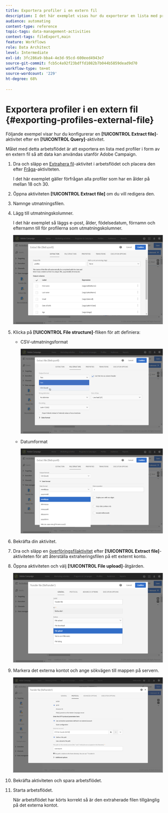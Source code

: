 ```yaml
---
title: Exportera profiler i en extern fil
description: I det här exemplet visas hur du exporterar en lista med profiler i form av en extern fil så att data kan användas utanför Adobe Campaign.
audience: automating
content-type: reference
topic-tags: data-management-activities
context-tags: fileExport,main
feature: Workflows
role: Data Architect
level: Intermediate
exl-id: 3fc286a9-bba4-4e3d-95cd-600eed4943e7
source-git-commit: fcb5c4a92f23bdffd1082b7b044b5859dead9d70
workflow-type: tm+mt
source-wordcount: '229'
ht-degree: 68%

---
```


# Exportera profiler i en extern fil {#exporting-profiles-external-file}

Följande exempel visar hur du konfigurerar en **[!UICONTROL Extract file]**-aktivitet efter en **[!UICONTROL Query]**-aktivitet.

Målet med detta arbetsflödet är att exportera en lista med profiler i form av en extern fil så att data kan användas utanför Adobe Campaign.

1. Dra och släpp en [Extrahera fil](../../automating/using/extract-file.md)-aktivitet i arbetsflödet och placera den efter [Fråga](../../automating/using/query.md)-aktiviteten.

   I det här exemplet gäller förfrågan alla profiler som har en ålder på mellan 18 och 30.

1. Öppna aktiviteten **[!UICONTROL Extract file]** om du vill redigera den.
1. Namnge utmatningsfilen.
1. Lägg till utmatningskolumner.

   I det här exemplet så läggs e-post, ålder, födelsedatum, förnamn och efternamn till för profilerna som utmatningskolumner.

   ![](assets/wkf_data_export6.png)

1. Klicka på **[!UICONTROL File structure]**-fliken för att definiera:

   * CSV-utmatningsformat

     ![](assets/wkf_data_export7.png)

   * Datumformat

     ![](assets/wkf_data_export9.png)

1. Bekräfta din aktivitet.
1. Dra och släpp en [överföringsfilaktivitet](../../automating/using/transfer-file.md) efter **[!UICONTROL Extract file]**-aktiviteten för att återställa extraheringsfilen på ett externt konto.
1. Öppna aktiviteten och välj **[!UICONTROL File upload]**-åtgärden.

   ![](assets/wkf_data_export11.png)

1. Markera det externa kontot och ange sökvägen till mappen på servern.

   ![](assets/wkf_data_export12.png)

1. Bekräfta aktiviteten och spara arbetsflödet.
1. Starta arbetsflödet.

   När arbetsflödet har körts korrekt så är den extraherade filen tillgänglig på det externa kontot.
